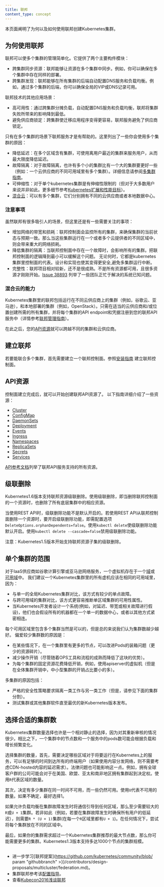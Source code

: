 ```yaml
---
title: 联邦
content_type: concept
---
```


<!-- overview -->
本页面阐明了为何以及如何使用联邦创建Kubernetes集群。


<!-- body -->
## 为何使用联邦

联邦可以使多个集群的管理简单化。它提供了两个主要构件模块：

  * 跨集群同步资源：联邦能够让资源在多个集群中同步。例如，你可以确保在多个集群中存在同样的部署。
  * 跨集群发现：联邦能够在所有集群的后端自动配置DNS服务和负载均衡。例如，通过多个集群的后端，你可以确保全局的VIP或DNS记录可用。

联邦技术的其他应用场景：

* 高可用性：通过跨集群分摊负载，自动配置DNS服务和负载均衡，联邦将集群失败所带来的影响降到最低。
* 避免供应商锁定：跨集群使迁移应用程序变得更容易，联邦服务避免了供应商锁定。


只有在多个集群的场景下联邦服务才是有帮助的。这里列出了一些你会使用多个集群的原因：

* 降低延迟：在多个区域含有集群，可使用离用户最近的集群来服务用户，从而最大限度降低延迟。
* 故障隔离：对于故障隔离，也许有多个小的集群比有一个大的集群要更好一些（例如：一个云供应商的不同可用域里有多个集群）。详细信息请参阅[多集群指南](/docs/admin/multi-cluster)。
* 可伸缩性：对于单个kubernetes集群是有伸缩性限制的（但对于大多数用户来说并非如此。更多细节参考[Kubernetes扩展和性能目标](https://git.k8s.io/community/sig-scalability/goals.md)）。
* [混合云](#混合云的能力)：可以有多个集群，它们分别拥有不同的云供应商或者本地数据中心。

### 注意事项

虽然联邦有很多吸引人的场景，但这里还是有一些需要关注的事项：

* 增加网络的带宽和损耗：联邦控制面会监控所有的集群，来确保集群的当前状态与预期一致。那么当这些集群运行在一个或者多个云提供者的不同区域中，则会带来重大的网络损耗。
* 降低集群的隔离：当联邦控制面中存在一个故障时，会影响所有的集群。把联邦控制面的逻辑降到最小可以缓解这个问题。 无论何时，它都是kubernetes集群里控制面的代表。设计和实现也使其变得更安全,避免多集群运行中断。
* 完整性：联邦项目相对较新，还不是很成熟。不是所有资源都可用，且很多资源才刚刚开始。[Issue 38893](https://github.com/kubernetes/kubernetes/issues/38893) 列举了一些团队正忙于解决的系统已知问题。

### 混合云的能力

Kubernetes集群里的联邦包括运行在不同云供应商上的集群（例如，谷歌云、亚马逊），和本地部署的集群（例如，OpenStack）。只需在适当的云供应商和/或位置创建所需的所有集群，并将每个集群的API endpoint和凭据注册到您的联邦API服务中（详情参考[联邦管理指南](/docs/admin/federation/)）。

在此之后，您的[API资源](#api资源)就可以跨越不同的集群和云供应商。

## 建立联邦

若要能联合多个集群，首先需要建立一个联邦控制面。参照[安装指南](/docs/tutorials/federation/set-up-cluster-federation-kubefed/) 建立联邦控制面。

## API资源

控制面建立完成后，就可以开始创建联邦API资源了。
以下指南详细介绍了一些资源：

* [Cluster](/docs/tasks/administer-federation/cluster/)
* [ConfigMap](/docs/tasks/administer-federation/configmap/)
* [DaemonSets](/docs/tasks/administer-federation/daemonset/)
* [Deployment](/docs/tasks/administer-federation/deployment/)
* [Events](/docs/tasks/administer-federation/events/)
* [Ingress](/docs/tasks/administer-federation/ingress/)
* [Namespaces](/docs/tasks/administer-federation/namespaces/)
* [ReplicaSets](/docs/tasks/administer-federation/replicaset/)
* [Secrets](/docs/tasks/administer-federation/secret/)
* [Services](/docs/concepts/cluster-administration/federation-service-discovery/)

[API参考文档](/docs/reference/federation/)列举了联邦API服务支持的所有资源。

## 级联删除

Kubernetes1.6版本支持联邦资源级联删除。使用级联删除，即当删除联邦控制面的一个资源时，也删除了所有底层集群中的相应资源。

当使用REST API时，级联删除功能不是默认开启的。若使用REST API从联邦控制面删除一个资源时，要开启级联删除功能，即需配置选项 `DeleteOptions.orphanDependents=false`。使用`kubectl delete`使级联删除功能默认开启。使用`kubectl delete --cascade=false`禁用级联删除功能。

注意：Kubernetes1.5版本开始支持联邦资源子集的级联删除。

## 单个集群的范围

对于IaaS供应商如谷歌计算引擎或亚马逊网络服务，一个虚拟机存在于一个[域](https://cloud.google.com/compute/docs/zones)或[可用域](http://docs.aws.amazon.com/AWSEC2/latest/UserGuide/using-regions-availability-zones.html)中。
我们建议一个Kubernetes集群里的所有虚机应该在相同的可用域里，因为：

  - 与单一的全局Kubernetes集群对比，该方式有较少的单点故障。
  - 与跨可用域的集群对比，该方式更容易推断单区域集群的可用性属性。
  - 当Kubernetes开发者设计一个系统(例如，对延迟、带宽或相关故障进行假设)，他们也会假设所有的机器都在一个单一的数据中心，或者以其他方式紧密相连。

每个可用区域里包含多个集群当然是可以的，但是总的来说我们认为集群数越少越好。
偏爱较少集群数的原因是：

  - 在某些情况下，在一个集群里有更多的节点，可以改进Pods的装箱问题（更少的资源碎片）。
  - 减少操作开销（尽管随着OPS工具和流程的成熟而降低了这块的优势）。
  - 为每个集群的固定资源花费降低开销，例如，使用apiserver的虚拟机（但是在全体集群开销中，中小型集群的开销占比要小的多）。

多集群的原因包括：

  - 严格的安全性策略要求隔离一类工作与另一类工作（但是，请参见下面的集群分割）。
  - 测试集群或其他集群软件直至最优的新Kubernetes版本发布。

## 选择合适的集群数

Kubernetes集群数量选择也许是一个相对静止的选择，因为对其重新审核的情况很少。相比之下，一个集群中的节点数和一个服务中的pods数可能会根据负载和增长频繁变化。

选择集群的数量，首先，需要决定哪些区域对于将要运行在Kubernetes上的服务，可以有足够的时间到达所有的终端用户（如果使用内容分发网络，则不需要考虑CDN-hosted内容的延迟需求）。法律问题也可能影响这一点。例如，拥有全球客户群的公司可能会对于在美国、欧盟、亚太和南非地区拥有集群起到决定权。使用`R`代表区域的数量。

其次，决定有多少集群在同一时间不可用，而一些仍然可用。使用`U`代表不可用的数量。如果不确定，最好选择1。

如果允许负载均衡在集群故障发生时将通信引导到任何区域，那么至少需要较大的`R`或`U + 1`集群。若非如此（例如，若要在集群故障发生时确保所有用户的低延迟），则需要`R * (U + 1)`集群(在每一个`R`区域里都有`U + 1`)。在任何情况下，尝试将每个集群放在不同的区域中。

最后，如果你的集群需求超过一个Kubernetes集群推荐的最大节点数，那么你可能需要更多的集群。Kubernetes1.3版本支持多达1000个节点的集群规模。



## 

* 进一步学习[联邦提案](https://github.com/kubernetes/community/blob/ param "githubbranch" >}}/contributors/design-proposals/multicluster/federation.md)。
* 集群联邦参考该[配置指导](/docs/tutorials/federation/set-up-cluster-federation-kubefed/)。
* 查看[Kubecon2016浅谈联邦](https://www.youtube.com/watch?v=pq9lbkmxpS8)




